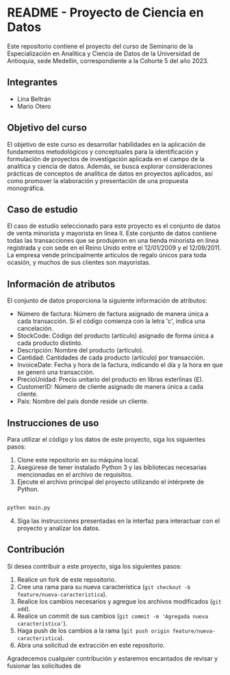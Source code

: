 # README - Proyecto de Ciencia en Datos

Este repositorio contiene el proyecto del curso de Seminario de la Especialización en Analítica y Ciencia de Datos de la Universidad de Antioquia, sede Medellín, correspondiente a la Cohorte 5 del año 2023.

## Integrantes
- Lina Beltrán
- Mario Otero

## Objetivo del curso

El objetivo de este curso es desarrollar habilidades en la aplicación de fundamentos metodológicos y conceptuales para la identificación y formulación de proyectos de investigación aplicada en el campo de la analítica y ciencia de datos. Además, se busca explorar consideraciones prácticas de conceptos de analítica de datos en proyectos aplicados, así como promover la elaboración y presentación de una propuesta monográfica.

## Caso de estudio

El caso de estudio seleccionado para este proyecto es el conjunto de datos de venta minorista y mayorista en línea II. Este conjunto de datos contiene todas las transacciones que se produjeron en una tienda minorista en línea registrada y con sede en el Reino Unido entre el 12/01/2009 y el 12/09/2011. La empresa vende principalmente artículos de regalo únicos para toda ocasión, y muchos de sus clientes son mayoristas.

## Información de atributos

El conjunto de datos proporciona la siguiente información de atributos:

- Número de factura: Número de factura asignado de manera única a cada transacción. Si el código comienza con la letra 'c', indica una cancelación.
- StockCode: Código del producto (artículo) asignado de forma única a cada producto distinto.
- Descripción: Nombre del producto (artículo).
- Cantidad: Cantidades de cada producto (artículo) por transacción.
- InvoiceDate: Fecha y hora de la factura, indicando el día y la hora en que se generó una transacción.
- PrecioUnidad: Precio unitario del producto en libras esterlinas (£).
- CustomerID: Número de cliente asignado de manera única a cada cliente.
- País: Nombre del país donde reside un cliente.

## Instrucciones de uso

Para utilizar el código y los datos de este proyecto, siga los siguientes pasos:

1. Clone este repositorio en su máquina local.
2. Asegúrese de tener instalado Python 3 y las bibliotecas necesarias mencionadas en el archivo de requisitos.
3. Ejecute el archivo principal del proyecto utilizando el intérprete de Python.

```bash

python main.py

```

4. Siga las instrucciones presentadas en la interfaz para interactuar con el proyecto y analizar los datos.

## Contribución

Si desea contribuir a este proyecto, siga los siguientes pasos:

1. Realice un fork de este repositorio.
2. Cree una rama para su nueva característica (`git checkout -b feature/nueva-caracteristica`).
3. Realice los cambios necesarios y agregue los archivos modificados (`git add`).
4. Realice un commit de sus cambios (`git commit -m 'Agregada nueva característica'`).
5. Haga push de los cambios a la rama (`git push origin feature/nueva-caracteristica`).
6. Abra una solicitud de extracción en este repositorio.

Agradecemos cualquier contribución y estaremos encantados de revisar y fusionar las solicitudes de
